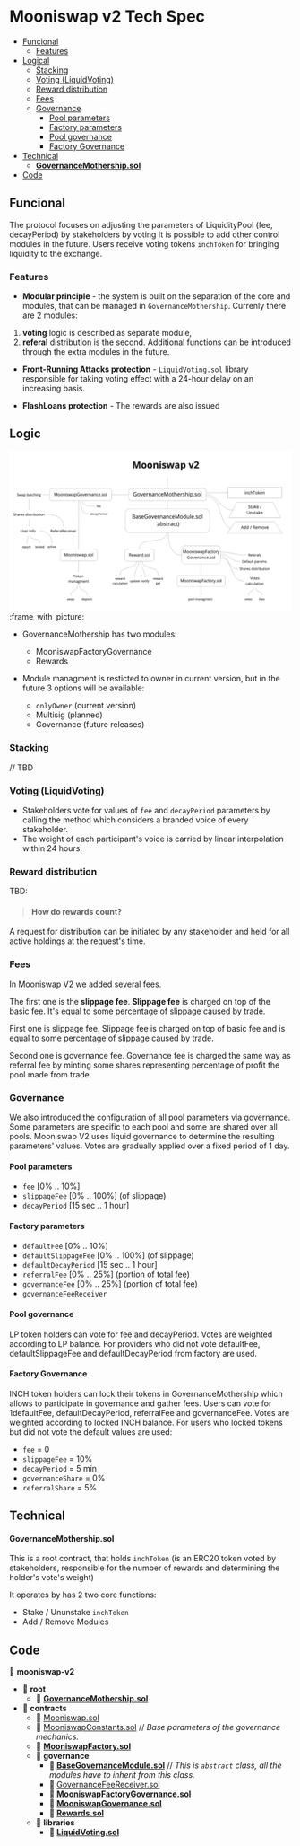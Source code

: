 # Mooniswap v2 Tech Spec

- [Funcional](#funcional)
  - [Features](#features)
- [Logical](#logical)
  - [Stacking](#stacking)
  - [Voting (LiquidVoting)](#voting-liquidvoting)
  - [Reward distribution](#reward-distribution)
  - [Fees](#fees)
  - [Governance](#governance)
    - [Pool parameters](#pool-parameters)
    - [Factory parameters](#factory-parameters)
    - [Pool governance](#pool-governance)
    - [Factory Governance](#factory-governance)
- [Technical](#technical)
  - [**GovernanceMothership.sol**](#governancemothershipsol)
- [Code](#code)

## Funcional

The protocol focuses on adjusting the parameters of LiquidityPool (fee, decayPeriod) by stakeholders by voting It is possible to add other control modules in the future. 
Users receive voting tokens `inchToken` for bringing liquidity to the exchange.


### Features

- **Modular principle** - the system is built on the separation of the core and modules, that can be managed in `GovernanceMothership`. Currenly there are 2 modules: 
1. **voting** logic is described as separate module, 
2. **referal** distribution is the second.
Additional functions can be introduced through the extra modules in the future.

- **Front-Running Attacks protection** - `LiquidVoting.sol` library responsible for taking voting effect with a 24-hour delay on an increasing basis.

- **FlashLoans protection** - The rewards are also issued 

## Logic

![](./Moonisvap_v2_diagram.png)
:frame_with_picture: 
- GovernanceMothership has two modules:
  - MooniswapFactoryGovernance
  - Rewards

- Module managment is resticted to owner in current version, but in the future 3 options will be available:
  - `onlyOwner` (current version)
  - Multisig (planned)
  - Governance (future releases)

### Stacking

// TBD


### Voting (LiquidVoting)

- Stakeholders vote for values of `fee` and `decayPeriod` parameters by calling the method which considers a branded voice of every stakeholder.
- The weight of each participant's voice is carried by linear interpolation within 24 hours.


### Reward distribution

TBD:

> #### How do rewards count?

A request for distribution can be initiated by any stakeholder and held for all active holdings at the request's time.

### Fees

In Mooniswap V2 we added several fees.

The first one is the **slippage fee**. **Slippage fee** is charged on top of the basic fee. It's equal to some percentage of slippage caused by trade.

First one is slippage fee. Slippage fee is charged on top of basic fee and is equal to some percentage of slippage caused by trade.

Second one is governance fee. Governance fee is charged the same way as referral fee by minting some shares representing percentage of profit the pool made from trade.

### Governance

We also introduced the configuration of all pool parameters via governance. Some parameters are specific to each pool and some are shared over all pools. Mooniswap V2 uses liquid governance to determine the resulting parameters' values. Votes are gradually applied over a fixed period of 1 day.

#### Pool parameters

* `fee` [0% .. 10%]
* `slippageFee` [0% .. 100%] (of slippage)
* `decayPeriod` [15 sec .. 1 hour]

#### Factory parameters

* `defaultFee` [0% .. 10%]
* `defaultSlippageFee` [0% .. 100%] (of slippage)
* `defaultDecayPeriod` [15 sec .. 1 hour]
* `referralFee` [0% .. 25%] (portion of total fee)
* `governanceFee` [0% .. 25%] (portion of total fee)
* `governanceFeeReceiver`


#### Pool governance

LP token holders can vote for fee and decayPeriod. Votes are weighted according to LP balance. For providers who did not vote defaultFee, defaultSlippageFee and defaultDecayPeriod from factory are used.

#### Factory Governance

INCH token holders can lock their tokens in GovernanceMothership which allows to participate in governance and gather fees. Users can vote for 1defaultFee, defaultDecayPeriod, referralFee and governanceFee. Votes are weighted according to locked INCH balance. For users who locked tokens but did not vote the default values are used:
* `fee` = 0
* `slippageFee` = 10%
* `decayPeriod` = 5 min
* `governanceShare` = 0%
* `referralShare` = 5%

## Technical

#### **GovernanceMothership.sol**

This is a root contract, that holds `inchToken` (is an ERC20 token voted by stakeholders, responsible for the number of rewards and determining the holder's vote's weight)

It operates by has 2 two core functions:

- Stake / Ununstake `inchToken`
- Add / Remove Modules


## Code

📂 __mooniswap\-v2__

- 📂 __root__
  - 📄 [**GovernanceMothership.sol**](contracts/inch/GovernanceMothership.sol)
- 📂 __contracts__
  - 📄 [Mooniswap.sol](contracts/Mooniswap.sol)
  - 📄 [MooniswapConstants.sol](contracts/MooniswapConstants.sol) // *Base parameters of the governance mechanics.*
  - 📄 [**MooniswapFactory.sol**](contracts/MooniswapFactory.sol)
  - 📂 __governance__
    - 📄 [**BaseGovernanceModule.sol**](contracts/governance/BaseGovernanceModule.sol)
      // *This is `abstract` class, all the modules have to inherit from this class.*
    - 📄 [GovernanceFeeReceiver.sol](contracts/governance/GovernanceFeeReceiver.sol)
    - 📄 [**MooniswapFactoryGovernance.sol**](contracts/governance/MooniswapFactoryGovernance.sol)
    - 📄 [**MooniswapGovernance.sol**](contracts/governance/MooniswapGovernance.sol)
    - 📄 [**Rewards.sol**](contracts/governance/rewards/Rewards.sol)
  - 📂 __libraries__
    - 📄 [**LiquidVoting.sol**](contracts/libraries/LiquidVoting.sol)
